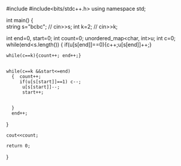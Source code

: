 #include<iostream>
#include<bits/stdc++.h>
using namespace std;

int main()
{   
    string s="bcbc";
 // cin>>s;
  int k=2;
 // cin>>k;
  
  int end=0, start=0;
  int count=0;
  unordered_map<char, int>u;
  int c=0;
  while(end<s.length())
  { 
    if(u[s[end]]==0){c++;u[s[end]]++;}
    
    while(c==k){count++; end++;} 
    
    
    while(c==k &&start<=end)   
      {  count++;
         if(u[s[start]]==1) c--;
          u[s[start]]--;
          start++;
          
          
      }
      end++;
  }
    
    cout<<count;
    
    return 0;
}
